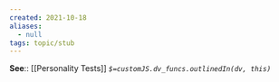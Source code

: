 ```yaml
---
created: 2021-10-18
aliases:
  - null
tags: topic/stub
---
```


**See**:: [[Personality Tests]]
*`$=customJS.dv_funcs.outlinedIn(dv, this)`*
